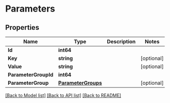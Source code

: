 # Parameters

## Properties

Name | Type | Description | Notes
------------ | ------------- | ------------- | -------------
**Id** | **int64** |  | 
**Key** | **string** |  | [optional] 
**Value** | **string** |  | [optional] 
**ParameterGroupId** | **int64** |  | 
**ParameterGroup** | [**ParameterGroups**](ParameterGroups.md) |  | [optional] 

[[Back to Model list]](../README.md#documentation-for-models) [[Back to API list]](../README.md#documentation-for-api-endpoints) [[Back to README]](../README.md)


